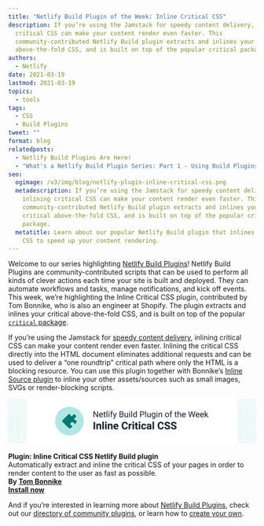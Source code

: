 ```yaml
---
title: "Netlify Build Plugin of the Week: Inline Critical CSS"
description: If you’re using the Jamstack for speedy content delivery, inlining
  critical CSS can make your content render even faster. This
  community-contributed Netlify Build plugin extracts and inlines your critical
  above-the-fold CSS, and is built on top of the popular critical package.
authors:
  - Netlify
date: 2021-03-19
lastmod: 2021-03-19
topics:
  - tools
tags:
  - CSS
  - Build Plugins
tweet: ""
format: blog
relatedposts:
  - Netlify Build Plugins Are Here!
  - "What's a Netlify Build Plugin Series: Part 1 - Using Build Plugins"
seo:
  ogimage: /v3/img/blog/netlify-plugin-inline-critical-css.png
  metadescription: If you’re using the Jamstack for speedy content delivery,
    inlining critical CSS can make your content render even faster. This
    community-contributed Netlify Build plugin extracts and inlines your
    critical above-the-fold CSS, and is built on top of the popular critical
    package.
  metatitle: Learn about our popular Netlify Build plugin that inlines critical
    CSS to speed up your content rendering.
---
```

Welcome to our series highlighting [Netlify Build Plugins](https://www.netlify.com/products/build/plugins/)! Netlify Build Plugins are community-contributed scripts that can be used to perform all kinds of clever actions each time your site is built and deployed. They can automate workflows and tasks, manage notifications, and kick off events. This week, we’re highlighting the Inline Critical CSS plugin, contributed by Tom Bonnike, who is also an engineer at Shopify. The plugin extracts and inlines your critical above-the-fold CSS, and is built on top of the popular [`critical` package](https://github.com/addyosmani/critical).

If you’re using the Jamstack for [speedy content delivery](https://www.netlify.com/products/edge/), inlining critical CSS can make your content render even faster. Inlining the critical CSS directly into the HTML document eliminates additional requests and can be used to deliver a “one roundtrip” critical path where only the HTML is a blocking resource. You can use this plugin together with Bonnike’s [Inline Source plugin](http://app.netlify.com/plugins/netlify-plugin-inline-source/install) to inline your other assets/sources such as small images, SVGs or render-blocking scripts.

![Netlify Build Plugin of the Week: Inline Critical CSS](/v3/img/blog/build-plugin-critical-css.png)

**Plugin: Inline Critical CSS Netlify Build plugin** <br>
Automatically extract and inline the critical CSS of your pages in order to render content to the user as fast as possible. <br>
**By [Tom Bonnike](https://www.npmjs.com/package/netlify-plugin-inline-critical-css)** <br>
**[Install now](https://app.netlify.com/plugins/netlify-plugin-inline-critical-css/install)** 

And if you’re interested in learning more about [Netlify Build Plugins](https://www.netlify.com/products/build/plugins/), check out our [directory of community plugins](https://app.netlify.com/plugins), or learn how to [create your own](https://docs.netlify.com/configure-builds/build-plugins/create-plugins/).

